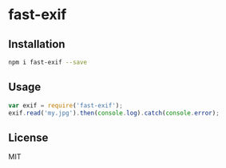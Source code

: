 # fast-exif

## Installation

```bash
npm i fast-exif --save
```

## Usage

```js
var exif = require('fast-exif');
exif.read('my.jpg').then(console.log).catch(console.error);
```

## License

MIT
